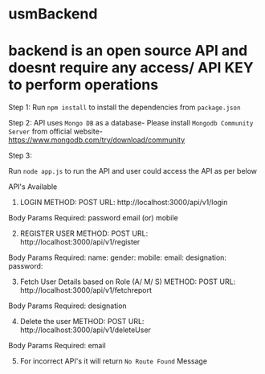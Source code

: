 # usmBackend
# backend is an open source API and doesnt require any access/ API KEY to perform operations

Step 1:
 Run `npm install` to install the dependencies from `package.json`
 
Step 2: 
  API uses `Mongo DB` as  a database- Please install `Mongodb Community Server` from official website- https://www.mongodb.com/try/download/community

Step 3:

  Run `node app.js` to run the API and user could access the API as per below
  
API's Available

1) LOGIN
METHOD: POST
URL: http://localhost:3000/api/v1/login

Body Params Required:
password
email (or) mobile

2) REGISTER USER
METHOD: POST
URL: http://localhost:3000/api/v1/register

Body Params Required:
name:
gender:
mobile:
email:
designation:
password:

3) Fetch User Details based on Role (A/ M/ S)
METHOD: POST
URL: http://localhost:3000/api/v1/fetchreport

Body Params Required:
designation

4) Delete the user
METHOD: POST
URL: http://localhost:3000/api/v1/deleteUser

Body Params Required:
email

5) For incorrect API's it will return `No Route Found` Message
